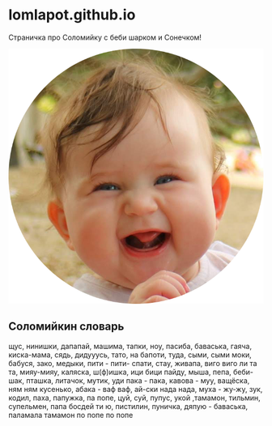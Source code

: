 # lomlapot.github.io
Страничка про Соломийку с беби шарком и Сонечком!

![sun](/sonechko/img/Sun.png)
## Соломийкин словарь
щус, нинишки, дапапай, машима, тапки, ноу, пасиба, баваська, гаяча, киска-мама,  сядь,  дидууусь, тато, на бапоти, туда, сыми, сыми моки, бабуся, зако, медыки, пити - пити- спати, стау, живапа, виго виго ли та та, мияу-мияу, каляска, ш(ф)ишка, ици бици пайду, мыша, пепа, беби-шак, пташка, литачок, мутик, уди пака - пака, кавова - муу, ващёска, ням ням кусенько, абака - ваф ваф, ай-ски нада нада, муха - жу-жу, зук, кодил, паха, папужка, па попе, цуй, суй, пупус, укой ,тамамон, тильмин, супельмен, папа босдей ти ю, пистилин, пуничка, дяпую - баваська, паламала тамамон по попе по попе

